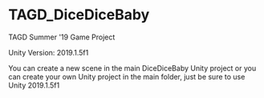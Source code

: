 # TAGD_DiceDiceBaby
TAGD Summer '19 Game Project

Unity Version: 2019.1.5f1

You can create a new scene in the main DiceDiceBaby Unity project or you can create your own Unity project in the main folder, just be sure to use Unity 2019.1.5f1
